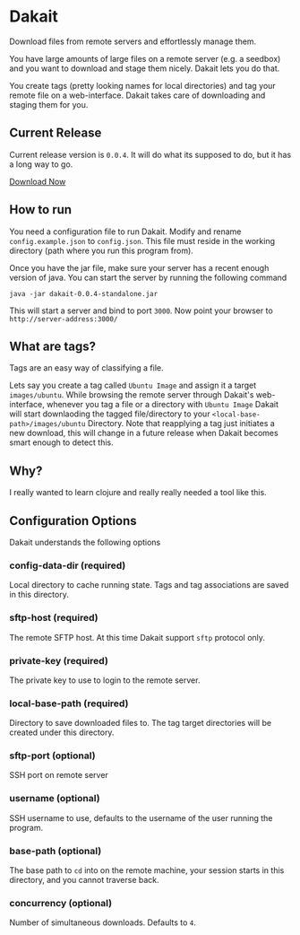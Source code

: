 Dakait
=========
Download files from remote servers and effortlessly manage them.

You have large amounts of large files on a remote server (e.g. a seedbox) and you want to download and stage them nicely.  Dakait lets you do that.

You create tags (pretty looking names for local directories) and tag your remote file on a web-interface.  Dakait takes care of downloading and staging them for you.

Current Release
---
Current release version is `0.0.4`.  It will do what its supposed to do, but it has a long way to go.

[Download Now](https://github.com/verma/dakait/releases/download/0.0.4/dakait-0.0.4-standalone.jar)

How to run
---

You need a configuration file to run Dakait.  Modify and rename `config.example.json` to `config.json`. This file must reside in the working directory (path where you run this program from).

Once you have the jar file, make sure your server has a recent enough version of java.  You can start the server by running the following command

    java -jar dakait-0.0.4-standalone.jar
    
This will start a server and bind to port `3000`.  Now point your browser to `http://server-address:3000/`

What are tags?
---

Tags are an easy way of classifying a file.  

Lets say you create a tag called `Ubuntu Image` and assign it a target `images/ubuntu`.  While browsing the remote server through Dakait's web-interface, whenever you tag a file or a directory with `Ubuntu Image` Dakait will start downlaoding the tagged file/directory to your `<local-base-path>/images/ubuntu` Directory.  Note that reapplying a tag just initiates a new download, this will change in a future release when Dakait becomes smart enough to detect this.

Why?
---
I really wanted to learn clojure and really really needed a tool like this.


Configuration Options
--
Dakait understands the following options

### config-data-dir (required)
Local directory to cache running state.  Tags and tag associations are saved in this directory.

### sftp-host (required)
The remote SFTP host.  At this time Dakait support `sftp` protocol only.

### private-key (required)
The private key to use to login to the remote server.

### local-base-path (required)
Directory to save downloaded files to.  The tag target directories will be created under this directory.

### sftp-port (optional)
SSH port on remote server

### username (optional)
SSH username to use, defaults to the username of the user running the program.

### base-path (optional)
The base path to `cd` into on the remote machine, your session starts in this directory, and you cannot traverse back.

### concurrency (optional)
Number of simultaneous downloads.  Defaults to `4`.
